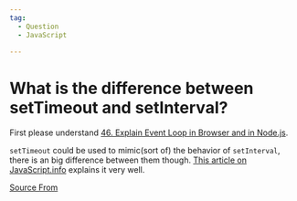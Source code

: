 ```yaml
---
tag:
  - Question
  - JavaScript

---
```

  
# What is the difference between setTimeout and setInterval?

First please understand [46\. Explain Event Loop in Browser and in Node.js](https://bigfrontend.dev/question/Explain-Event-Loop-in-Browser-and-in-Nodejs).

`setTimeout` could be used to mimic(sort of) the behavior of `setInterval`, there is an big difference between them though. [This article on JavaScript.info](https://javascript.info/settimeout-setinterval) explains it very well.


[Source From](https://bigfrontend.dev/question/What-is-the-difference-between-setTimeout-and-setInterval)

  